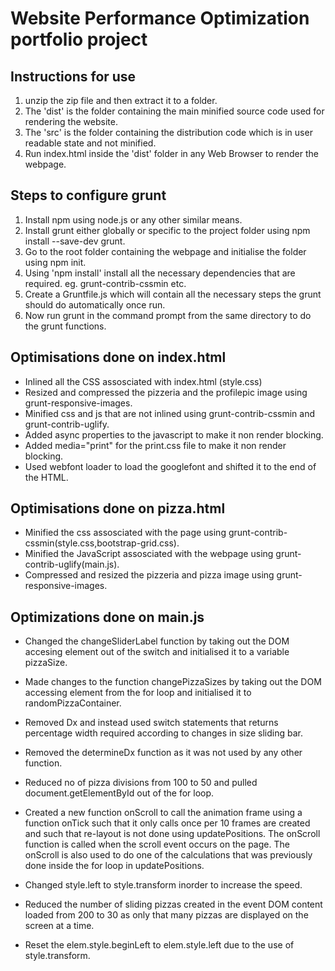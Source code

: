# Website Performance Optimization portfolio project #

## Instructions for use ##

1. unzip the zip file and then extract it to a folder.
2. The 'dist' is the folder containing the main minified source code used for rendering the website.
3. The 'src' is the folder containing the distribution code which is in user readable state and not minified.
4. Run index.html inside the 'dist' folder in any Web Browser to render the webpage.

## Steps to configure grunt ##

1. Install npm using node.js or any other similar means.
2. Install grunt either globally or specific to the project folder using npm install --save-dev grunt.
3. Go to the root folder containing the webpage and initialise the folder using npm init.
4. Using 'npm install' install all the necessary dependencies that are required. eg. grunt-contrib-cssmin etc.
5. Create a Gruntfile.js which will contain all the necessary steps the grunt should do automatically once run.
6. Now run grunt in the command prompt from the same directory to do the grunt functions.

## Optimisations done on index.html ##

* Inlined all the CSS assosciated with index.html (style.css)
* Resized and compressed the pizzeria and the profilepic image using grunt-responsive-images.
* Minified css and js that are not inlined using grunt-contrib-cssmin and grunt-contrib-uglify.
* Added async properties to the javascript to make it non render blocking.
* Added media="print" for the print.css file to make it non render blocking.
* Used webfont loader to load the googlefont and shifted it to the end of the HTML.

## Optimisations done on pizza.html ##

* Minified the css assosciated with the page using grunt-contrib-cssmin(style.css,bootstrap-grid.css).
* Minified the JavaScript assosciated with the webpage using grunt-contrib-uglify(main.js).
* Compressed and resized the pizzeria and pizza image using grunt-responsive-images.

## Optimizations done on main.js ##

* Changed the changeSliderLabel function by taking out the DOM accesing element out of the switch and initialised it to a variable pizzaSize.

* Made changes to the function changePizzaSizes by taking out the DOM accessing element from the for loop and initialised it to randomPizzaContainer.
* Removed Dx and instead used switch statements that returns percentage width required according to changes in size sliding bar.
* Removed the determineDx function as it was not used by any other function.
* Reduced no of pizza divisions from 100 to 50 and pulled document.getElementById out of the for loop.
* Created a new function onScroll to call the animation frame using a function onTick such that it only calls once per 10 frames are created and such that re-layout is not done using updatePositions. The onScroll function is called when the scroll event occurs on the page. The onScroll is also used to do one of the calculations that was previously done inside the for loop in updatePositions.
* Changed style.left to style.transform inorder to increase the speed.
* Reduced the number of sliding pizzas created in the event DOM content loaded from 200 to 30 as only that many pizzas are displayed on the screen at a time.
* Reset the elem.style.beginLeft to elem.style.left due to the use of style.transform.
